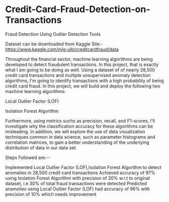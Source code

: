 # Credit-Card-Fraud-Detection-on-Transactions
Fraud Detection Using Outlier Detection Tools

Dataset can be downloaded from Kaggle Site:-
https://www.kaggle.com/mlg-ulb/creditcardfraud/data


Throughout the financial sector, machine learning algorithms are being developed to detect fraudulent transactions. 
In this project, that is exactly what I am going to be doing as well. Using a dataset of of nearly 28,500 credit card transactions 
and multiple unsupervised anomaly detection algorithms, I'm going to identify transactions with a high probability of being credit card fraud. 
In this project, we will build and deploy the following two machine learning algorithms:

Local Outlier Factor (LOF)

Isolation Forest Algorithm

Furthermore, using metrics suchs as precision, recall, and F1-scores, I'll investigate why the classification accuracy for these algorithms 
can be misleading. In addition, we will explore the use of data visualization techniques common in data science, such as parameter histograms and correlation matrices, 
to gain a better understanding of the underlying distribution of data in our data set. 

Steps Followed are:--

Implemented Local Outlier Factor (LOF),Isolation Forest Algorithm to detect anomalies in 28,500 credit card transactions 
Achieved accuracy of 97% using Isolation Forest Algorithm with precision of 30% w.r.t to original dataset, i.e 30% of total fraud transactions
were detected
Predicted anamolies using Local Outlier Factor (LOF) had accuracy of 96% with precision of 10% which needs improvement 

